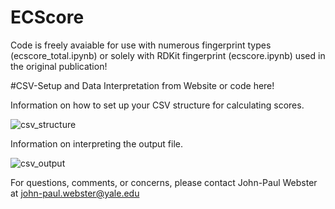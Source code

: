 # ECScore
Code is freely avaiable for use with numerous fingerprint types (ecscore_total.ipynb) or solely with RDKit fingerprint (ecscore.ipynb) used in the original publication!

#CSV-Setup and Data Interpretation from Website or code here!

Information on how to set up your CSV structure for calculating scores.

![csv_structure](https://github.com/user-attachments/assets/95f697da-a8b3-48e0-92ce-126f26a1240f)

Information on interpreting the output file.

![csv_output](https://github.com/user-attachments/assets/fcdb14a3-697a-4acb-800d-83d0a3c1f610)

For questions, comments, or concerns, please contact John-Paul Webster at john-paul.webster@yale.edu
